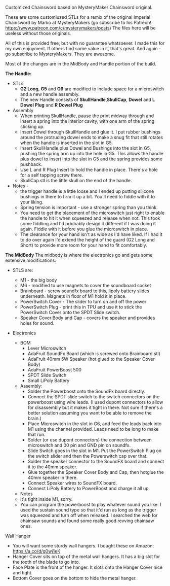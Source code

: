 Customized Chainsword based on MysteryMaker Chainsword original.

These are some customiuzed STLs for a remix of the original Imperial Chainsword by Marko at MysteryMakers (go subscribe to his Patreon! https://www.patreon.com/c/mysterymakers/posts) The files here will be useless without those originals. 

All of this is provided free, but with no guarantee whatsoever. I made this for my own enjoyment. If others find some value in it, that's great. And again - go subscribe to MysteryMakers. They are awesome. 

Most of the changes are in the MidBody and Handle portion of the build. 

**The Handle:** 
* STLs
  * **G2 Long**, **G5** and **G6** are modified to include space for a microswitch and a new handle assembly.
  * The new Handle consists of **SkullHandle**,**SkullCap**, **Dowel** and **L Dowel Plug** and **R Dowel Plug**
* Assembly
  * When printing SkullHandle, pause the print midway through and insert a spring into the interior cavity, with one arm of the spring sticking up.
  * Insert Dowel through SkullHandle and glue it. I put rubber bushings around the protruding dowel ends to make a snug fit that still rotates when the handle is inserted in the slot in G5.
  * Insert SkullHandle plus Dowel and Bushings into the slot in G5, pushing the spring arm up into the hole in G5. This allows the handle plus dowel to insert into the slot in G5 and the spring provides some pushback.
  * Use L and R Plug Insert to hold the handle in place. There's a hole for a self tapping screw there. 
  * SkullCap.stl is the little skull on the end of the handle. 
* Notes -
  * the trigger handle is a little loose and I ended up putting silicone bushings in there to firm it up a bit. You'll need to fiddle with it to your liking.
  * Spring tension is important - use a stronger spring than you think.
  * You need to get the placement of the microswitch just right to enable the handle to hit it when squeezed and release when not. This took some fiddling and I'd priobably design it different if I was doing it again. Fiddle with it before you glue the microswitch in place. 
  * The clearance for your hand isn't as wide as I'd have liked. If I had it to do over again I'd extend the height of the guard (G2 Long and Short) to provide more room for your hand to fit comfortably.
 
 **The MidBody**
 The midbody is where the electronics go and gets some extensive modifications:
 * STLS are:
   * M1 - the big body
   * M6 - modified to use magnets to cover the soundboard socket
   * Brainboard - screw soundfx board to this, lipoly battery slides underneath. Magnets in floor of M1 hold it in place. 
   * PowerSwitch Cover - The slider to turn on and off the power
   * PowerSwitch Plug - print this in TPU and use it to stick the PowerSwitch Cover onto the SPDT Slide switch.
   * Speaker Cover Body and Cap - covers the speaker and provides holes for sound.  
    
* Electronics
  * BOM
    * Lever Microswitch
    * AdaFruit SoundFx Board (which is screwed onto Brainboard.stl)
    * AdaFruit 40mm 5W Speaker (hot glued to the Speaker Cover Body)
    * AdaFruit PowerBoost 500
    * SPDT Slide Switch
    * Small LiPoly Battery
  * Assembly:
    * Solder the Powerboost onto the SoundFx board directly.
    * Connect the SPDT slide switch to the switch connectors on the powerboost using wire leads. (I used dupont connectors to allow for disassembly but it makes it tight in there. Not sure if there's a better solution assuming you want to be able to remove the brain.)
    * Place Microswitch in the slot in G6, and feed the leads back into M1 using the channel provided. Leads need to be long to make that run.
    * Solder (or use dupont connectors) the connection between microswitch and 00 pin and GND pin on soundfx.  
    * Slide Switch goes in the slot in M1. Put the PowerSwitch Plug on the switch slider and then the Powerswitch cap over that.
    * Solder the speaker connector to the SoundFX board and connect it to the 40mm speaker.
    * Glue together the Speaker Cover Body and Cap, then hotglue the 40mm speaker in there.
    * Connect Speaker wires to SoundFX board.
    * Connect LiPoly Battery to PowerBoost and charge it all up.
  *   Notes
    * It's tight inside M1, sorry.
    * You can program the powerboost to play whatever sound you like. I used the sustain sound type so that it'd run as long as the trigger was squeezed and turn off when released. I searched the web for chainsaw sounds and found some really good revving chainsaw ones.
 
Wall Hanger
  * You will want some sturdy wall hangers. I bought these on Amazon: https://a.co/d/g0wj1eK
  * Hanger Cover sits on top of the metal wall hangers. It has a big slot for the tooth of the blade to go into.
  * Face Plate is the front of the hanger. It slots onto the Hanger Cover nice and tight. 
  * Bottom Cover goes on the bottom to hide the metal hanger.
 

   
